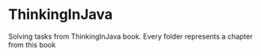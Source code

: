 # ThinkingInJava
Solving tasks from ThinkingInJava book. Every folder represents a chapter from this book
